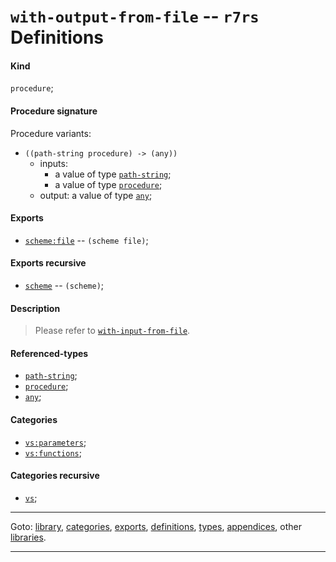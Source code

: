 

<a id='definition__r7rs__with-output-from-file'></a>

# `with-output-from-file` -- `r7rs` Definitions


<a id='definition__r7rs__with-output-from-file__kind'></a>

#### Kind

`procedure`;


<a id='definition__r7rs__with-output-from-file__procedure-signature'></a>

#### Procedure signature

Procedure variants:
 * `((path-string procedure) -> (any))`
   * inputs:
     * a value of type [`path-string`](../../r7rs/types/path-string.md#type__r7rs__path-string);
     * a value of type [`procedure`](../../r7rs/types/procedure.md#type__r7rs__procedure);
   * output: a value of type [`any`](../../r7rs/types/any.md#type__r7rs__any);


<a id='definition__r7rs__with-output-from-file__exports'></a>

#### Exports

 * [`scheme:file`](../../r7rs/exports/scheme_3a_file.md#export__r7rs__scheme_3a_file) -- `(scheme file)`;


<a id='definition__r7rs__with-output-from-file__exports-recursive'></a>

#### Exports recursive

 * [`scheme`](../../r7rs/exports/scheme.md#export__r7rs__scheme) -- `(scheme)`;


<a id='definition__r7rs__with-output-from-file__description'></a>

#### Description

> Please refer to [`with-input-from-file`](../../r7rs/definitions/with-input-from-file.md#definition__r7rs__with-input-from-file).


<a id='definition__r7rs__with-output-from-file__referenced-types'></a>

#### Referenced-types

 * [`path-string`](../../r7rs/types/path-string.md#type__r7rs__path-string);
 * [`procedure`](../../r7rs/types/procedure.md#type__r7rs__procedure);
 * [`any`](../../r7rs/types/any.md#type__r7rs__any);


<a id='definition__r7rs__with-output-from-file__categories'></a>

#### Categories

 * [`vs:parameters`](../../r7rs/categories/vs_3a_parameters.md#category__r7rs__vs_3a_parameters);
 * [`vs:functions`](../../r7rs/categories/vs_3a_functions.md#category__r7rs__vs_3a_functions);


<a id='definition__r7rs__with-output-from-file__categories-recursive'></a>

#### Categories recursive

 * [`vs`](../../r7rs/categories/vs.md#category__r7rs__vs);

----

Goto: [library](../../r7rs/_index.md#library__r7rs), [categories](../../r7rs/categories/_index.md#toc__r7rs__categories), [exports](../../r7rs/exports/_index.md#toc__r7rs__exports), [definitions](../../r7rs/definitions/_index.md#toc__r7rs__definitions), [types](../../r7rs/types/_index.md#toc__r7rs__types), [appendices](../../r7rs/appendices/_index.md#toc__r7rs__appendices), other [libraries](../../_libraries.md#toc__libraries).

----

